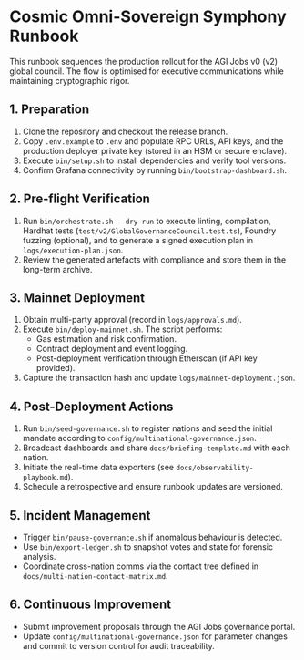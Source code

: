 # Cosmic Omni-Sovereign Symphony Runbook

This runbook sequences the production rollout for the AGI Jobs v0 (v2) global
council. The flow is optimised for executive communications while maintaining
cryptographic rigor.

## 1. Preparation

1. Clone the repository and checkout the release branch.
2. Copy `.env.example` to `.env` and populate RPC URLs, API keys, and the
   production deployer private key (stored in an HSM or secure enclave).
3. Execute `bin/setup.sh` to install dependencies and verify tool versions.
4. Confirm Grafana connectivity by running `bin/bootstrap-dashboard.sh`.

## 2. Pre-flight Verification

1. Run `bin/orchestrate.sh --dry-run` to execute linting, compilation, Hardhat
   tests (`test/v2/GlobalGovernanceCouncil.test.ts`), Foundry fuzzing (optional),
   and to generate a signed execution plan in `logs/execution-plan.json`.
2. Review the generated artefacts with compliance and store them in the
   long-term archive.

## 3. Mainnet Deployment

1. Obtain multi-party approval (record in `logs/approvals.md`).
2. Execute `bin/deploy-mainnet.sh`. The script performs:
   - Gas estimation and risk confirmation.
   - Contract deployment and event logging.
   - Post-deployment verification through Etherscan (if API key provided).
3. Capture the transaction hash and update `logs/mainnet-deployment.json`.

## 4. Post-Deployment Actions

1. Run `bin/seed-governance.sh` to register nations and seed the initial mandate
   according to `config/multinational-governance.json`.
2. Broadcast dashboards and share `docs/briefing-template.md` with each nation.
3. Initiate the real-time data exporters (see `docs/observability-playbook.md`).
4. Schedule a retrospective and ensure runbook updates are versioned.

## 5. Incident Management

- Trigger `bin/pause-governance.sh` if anomalous behaviour is detected.
- Use `bin/export-ledger.sh` to snapshot votes and state for forensic analysis.
- Coordinate cross-nation comms via the contact tree defined in
  `docs/multi-nation-contact-matrix.md`.

## 6. Continuous Improvement

- Submit improvement proposals through the AGI Jobs governance portal.
- Update `config/multinational-governance.json` for parameter changes and commit
  to version control for audit traceability.

